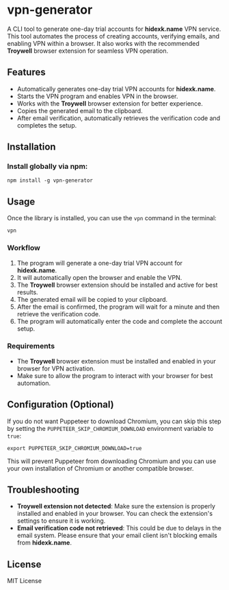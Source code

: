 # vpn-generator

A CLI tool to generate one-day trial accounts for **hidexk.name** VPN service. This tool automates the process of creating accounts, verifying emails, and enabling VPN within a browser. It also works with the recommended **Troywell** browser extension for seamless VPN operation.

## Features

- Automatically generates one-day trial VPN accounts for **hidexk.name**.
- Starts the VPN program and enables VPN in the browser.
- Works with the **Troywell** browser extension for better experience.
- Copies the generated email to the clipboard.
- After email verification, automatically retrieves the verification code and completes the setup.

## Installation

### Install globally via npm:

```
npm install -g vpn-generator
```

## Usage

Once the library is installed, you can use the `vpn` command in the terminal:

```
vpn
```

### Workflow

1. The program will generate a one-day trial VPN account for **hidexk.name**.
2. It will automatically open the browser and enable the VPN.
3. The **Troywell** browser extension should be installed and active for best results.
4. The generated email will be copied to your clipboard.
5. After the email is confirmed, the program will wait for a minute and then retrieve the verification code.
6. The program will automatically enter the code and complete the account setup.

### Requirements

- The **Troywell** browser extension must be installed and enabled in your browser for VPN activation.
- Make sure to allow the program to interact with your browser for best automation.

## Configuration (Optional)

If you do not want Puppeteer to download Chromium, you can skip this step by setting the `PUPPETEER_SKIP_CHROMIUM_DOWNLOAD` environment variable to `true`:

```
export PUPPETEER_SKIP_CHROMIUM_DOWNLOAD=true
```

This will prevent Puppeteer from downloading Chromium and you can use your own installation of Chromium or another compatible browser.

## Troubleshooting

- **Troywell extension not detected**: Make sure the extension is properly installed and enabled in your browser. You can check the extension's settings to ensure it is working.
- **Email verification code not retrieved**: This could be due to delays in the email system. Please ensure that your email client isn't blocking emails from **hidexk.name**.

## License

MIT License
